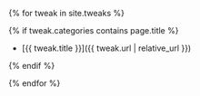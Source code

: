 {% for tweak in site.tweaks %}

{% if tweak.categories contains page.title %}

- [{{ tweak.title }}]({{ tweak.url | relative_url }})

{% endif %}

{% endfor %}